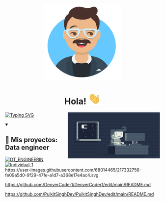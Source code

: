  <p align="center">
 <a target="_blank">
  <img align="center" height="250" width="250" alt="GIF" src="Avatar-Maker.png">
</a>
</p>
<div>
<p align="center"> 
 <h1 align="center">Hola!
  <a target="_blank">
    <img src="Hi.gif" width="40px" />
  </a>
 </h1>
</p>
</div>

<p align="right">
 <a target="_blank">
  <img align="right" height="150" width="300" alt="GIF" src="e426702edf874b181aced1e2fa5c6cde.gif">
</a>
</p>

<p align="left">
  <a href="https://git.io/typing-svg"><img src="https://readme-typing-svg.demolab.com?font=Montserrat&pause=1000&center=true&multiline=true&width=600&height=100&lines=Me+desempe%C3%B1o+como:+;Data+analyst;Data+engineer" alt="Typing SVG" /></a>
</p>
<p>
</p>
<details open> 
  <summary><h2>📘 Mis proyectos: Data engineer</h2></summary>


<div>
  <a href="https://github.com/bparedes21/PI01_DT_ENGINEERING"><img width="278" src="https://user-images.githubusercontent.com/68014465/217332756-fe09a5d0-9f29-47fe-a1d7-a368e17e4ac4.svg" alt="DT_ENGINEERIN"></a>
 <a href="https://github.com/bparedes21/Proyecto-Individual-1"><img width="278" src="https://github-readme-stats.vercel.app/api/pin/?username=bparedes21&repo=Proyecto-Individual-1&show_icons=true&theme=radical" alt="Individual-1"></a>
</div>
https://user-images.githubusercontent.com/68014465/217332756-fe09a5d0-9f29-47fe-a1d7-a368e17e4ac4.svg

<!--
**bparedes21/bparedes21** is a ✨ _special_ ✨ repository because its `README.md` (this file) appears on your GitHub profile.

Here are some ideas to get you started:

- 🔭 
- 🌱 
- 👯 
- 🤔 
- 💬 
- 📫 
- 😄 
- ⚡
-->
https://github.com/DenverCoder1/DenverCoder1/edit/main/README.md

https://github.com/PulkitSinghDev/PulkitSinghDev/edit/main/README.md
